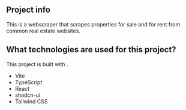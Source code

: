## Project info
This is a webscraper that scrapes properties for sale and for rent from common real estate websites. 

## What technologies are used for this project?

This project is built with .

- Vite
- TypeScript
- React
- shadcn-ui
- Tailwind CSS
